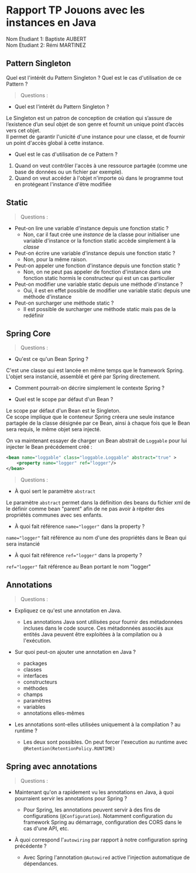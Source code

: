 # Rapport TP Jouons avec les instances en Java

Nom Etudiant 1: Baptiste AUBERT  
Nom Etudiant 2: Rémi MARTINEZ

## Pattern Singleton
Quel est l'intérêt du Pattern Singleton ?
Quel est le cas d'utilisation de ce Pattern ?

> Questions :
- Quel est l'intérêt du Pattern Singleton ?

Le Singleton est un patron de conception de création qui s’assure de l’existence d’un seul objet de son genre et fournit un unique point d’accès vers cet objet.  
Il permet de garantir l'unicité d'une instance pour une classe, et de fournir un point d'accès global à cette instance.

- Quel est le cas d'utilisation de ce Pattern ?

1. Quand on veut contrôler l'accès à une ressource partagée (comme une base de données ou un fichier par exemple).  
2. Quand on veut accéder à l'objet n'importe où dans le programme tout en protégeant l'instance d'être modifiée  

## Static

> Questions :
- Peut-on lire une variable d'instance depuis une fonction static ?
  - Non, car il faut crée une _instance_ de la classe pour initialiser une variable d'instance or la fonction static accède simplement à la _classe_ 
- Peut-on écrire une variable d'instance depuis une fonction static ?
  - Non, pour la même raison. 
- Peut-on appeler une fonction d'instance depuis une fonction static ?
  - Non, on ne peut pas appeler de fonction d'instance dans une fonction static hormis le constructeur qui est un cas particulier 
- Peut-on modifier une variable static depuis une méthode d'instance ?
  - Oui, il est en effet possible de modifier une variable static depuis une méthode d'instance
- Peut-on surcharger une méthode static ?
  - Il est possible de surcharger une méthode static mais pas de la redéfinir

## Spring Core

> Questions :
- Qu'est ce qu'un Bean Spring ?

C'est une classe qui est lancée en même temps que le framework Spring.  
L'objet sera instancié, assemblé et géré par Spring directement.

- Comment pourrait-on décrire simplement le contexte Spring ?



- Quel est le scope par défaut d'un Bean ?

Le scope par défaut d'un Bean est le Singleton.  
Ce scope implique que le conteneur Spring créera une seule instance partagée de la classe désignée par ce Bean,
ainsi à chaque fois que le Bean sera requis, le même objet sera injecté.

On va maintenant essayer de charger un Bean abstrait de `Loggable` pour lui injecter le Bean précédement créé :
```xml
<bean name="loggable" class="loggable.Loggable" abstract="true" >
    <property name="logger" ref="logger"/>
</bean>
```

> Questions :
- À quoi sert le paramètre `abstract`

Le paramètre `abstract` permet dans la définition des beans du fichier xml de le définir comme bean "parent" afin de ne
pas avoir à répéter des propriétés communes avec ses enfants.

- À quoi fait référence `name="logger"` dans la property ?

`name="logger"` fait référence au nom d'une des propriétés dans le Bean qui sera instancié

- À quoi fait référence `ref="logger"` dans la property ?

`ref="logger"` fait référence au Bean portant le nom "logger"

## Annotations

> Questions :
- Expliquez ce qu'est une annotation en Java.  
  - Les annotations Java sont utilisées pour fournir des métadonnées incluses dans le code source. Ces métadonnées
  associés aux entités Java peuvent être exploitées à la compilation ou à l'exécution.
  

- Sur quoi peut-on ajouter une annotation en Java ?
  - packages
  - classes
  - interfaces
  - constructeurs
  - méthodes
  - champs
  - paramètres
  - variables
  - annotations elles-mêmes
  

- Les annotations sont-elles utilisées uniquement à la compilation ? au runtime ?
  - Les deux sont possibles. On peut forcer l'execution au runtime avec `@Retention(RetentionPolicy.RUNTIME)` 

## Spring avec annotations

> Questions :
- Maintenant qu'on a rapidement vu les annotations en Java, à quoi pourraient servir les annotations pour Spring ?
  - Pour Spring, les annotations peuvent servir à des fins de configurations (`@Configuration`). Notamment configuration du framework Spring
  au démarrage, configuration des CORS dans le cas d'une API, etc.

- À quoi correspond l'`autowiring` par rapport à notre configuration spring précédente ?
  - Avec Spring l'annotation `@Autowired` active l'injection automatique de dépendances.
